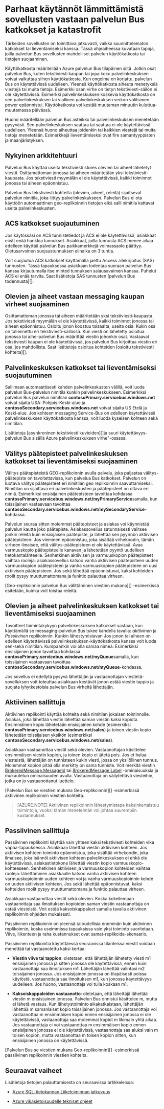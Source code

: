 <properties 
    pageTitle="Palvelun Bus sovellusten vastaan katkokset ja katastrofit lämmittämistä | Microsoft Azure"
    description="Tässä artikkelissa kuvataan avulla voit suojata sovellusten mahdolliset palvelun Bus käyttökatkosta vastaan."
    services="service-bus"
    documentationCenter="na"
    authors="sethmanheim"
    manager="timlt"
    editor="tysonn" /> 
<tags 
    ms.service="service-bus"
    ms.devlang="na"
    ms.topic="article"
    ms.tgt_pltfrm="na"
    ms.workload="na"
    ms.date="09/02/2016"
    ms.author="sethm" />

# <a name="best-practices-for-insulating-applications-against-service-bus-outages-and-disasters"></a>Parhaat käytännöt lämmittämistä sovellusten vastaan palvelun Bus katkokset ja katastrofit

Tärkeiden sovellusten on toimittava jatkuvasti, vaikka suunnittelematon katkokset tai lieventämiseksi kanssa. Tässä ohjeaiheessa kuvataan tapoja, joilla palvelun Bus sovellusten mahdolliset palvelun käyttökatkosta tai tietojen suojaaminen.

Käyttökatkosta määritellään Azure palvelun Bus tilapäinen siitä. Jotkin osat palvelun Bus, kuten tekstiviesti kaupan tai jopa koko palvelinkeskuksen voivat vaikuttaa siihen käyttökatkosta. Kun ongelma on korjattu, palvelun Bus on käytettävissä uudelleen. Yleensä käyttökatkosta aiheuta menetyksiä viestejä tai muita tietoja. Esimerkki osan virhe on tietyn tekstiviesti-säilön ei ole käytettävissä. Esimerkki palvelinkeskuksen koskevia käyttökatkosta on sen palvelinkeskuksen tai viallinen palvelinkeskuksen verkon valitsimen power epäonnistui. Käyttökatkosta voi kestää muutaman minuutin kuluttua-muutamassa päivässä.

Huono määritellään palvelun Bus asteikko tai palvelinkeskuksen menetetään pysyvästi. Sen palvelinkeskuksen saattaa tai saattaa ei ole käytettävissä uudelleen. Yleensä huono aiheuttaa joidenkin tai kaikkien viestejä tai muita tietoja menetetään. Esimerkkejä lieventämiseksi ovat fire samantyyppisten ja maanjäristyksen.

## <a name="current-architecture"></a>Nykyinen arkkitehtuuri

Palvelun Bus käyttää useita tekstiviesti stores olevien tai aiheet lähetetyt viestit. Osittamattoman jonossa tai aiheen määritetään yksi tekstiviesti-kaupasta. Jos tekstiviesti myymälän ei ole käytettävissä, kaikki toiminnot jonossa tai aiheen epäonnistuu.

Palvelun Bus tekstiviesti kohteilla (olevien, aiheet, releitä) sijaitsevat palvelun nimitila, joka liittyy palvelinkeskukseen. Palvelun Bus ei ota käyttöön automaattinen geo-replikoinnin tietojen eikä salli nimitila kattavat useita palvelinkeskusten.

## <a name="protecting-against-acs-outages"></a>ACS katkokset suojautuminen

Jos käytössäsi on ACS tunnistetiedot ja ACS ei ole käytettävissä, asiakkaat eivät enää hankkia tunnukset. Asiakkaat, joilla tunnusta ACS menee aikaa edelleen käyttää palvelun Bus paikkamerkkejä voimassaolo päättyy. Oletusarvoinen suojaustunnuksen elinaika on 3 tuntia.

Voit suojautua ACS katkokset käyttämällä jaettu Access allekirjoitus (SAS) tunnusten. Tässä tapauksessa asiakkaan todentaa suoraan palvelun Bus kanssa kirjautumalla itse minted tunnuksen salausavaimen kanssa. Puhelut ACS ei enää tarvita. Saat lisätietoja SAS tunnusten [palvelun Bus todennusta][].

## <a name="protecting-queues-and-topics-against-messaging-store-failures"></a>Olevien ja aiheet vastaan messaging kaupan virheet suojaaminen

Osittamattoman jonossa tai aiheen määritetään yksi tekstiviesti-kaupasta. Jos tekstiviesti myymälän ei ole käytettävissä, kaikki toiminnot jonossa tai aiheen epäonnistuu. Osioitu jonon koostuu toisaalta, useita osia. Kukin osa on tallennettu eri tekstiviesti-säilössä. Kun viesti on lähetetty osioitua jonossa tai aihe-palvelun Bus määrittää viestin johonkin osat. Vastaavat tekstiviesti kaupan ei ole käytettävissä, jos palvelun Bus kirjoittaa viestin eri osa, jos mahdollista. Saat lisätietoja osioitua kohteiden [osioitu tekstiviesti kohteita][].

## <a name="protecting-against-datacenter-outages-or-disasters"></a>Palvelinkeskuksen katkokset tai lieventämiseksi suojautuminen

Sallimaan automaattisesti kahden palvelinkeskusten välillä, voit luoda palvelun Bus-palvelun nimitila kunkin palvelinkeskukseen. Esimerkiksi palvelun Bus palvelun nimitilan **contosoPrimary.servicebus.windows.net** voivat sijaita USA: Pohjois-Keski-alue ja **contosoSecondary.servicebus.windows.net** voivat sijaita US Etelä ja Keski-alue. Jos kohteen messaging Service-Bus on edelleen käytettävissä palvelinkeskuksen käyttökatkosta kanssa, voit luoda kyseisen kohteen sekä nimitilan.

Lisätietoja [asynkroninen tekstiviesti kuvioiden][]ja suuri käytettävyys-palvelun Bus sisällä Azure palvelinkeskuksen virhe"-osassa.

## <a name="protecting-relay-endpoints-against-datacenter-outages-or-disasters"></a>Välitys päätepisteet palvelinkeskuksen katkokset tai lieventämiseksi suojaaminen

Välitys päätepisteistä GEO-replikoinnin avulla palvelu, joka paljastaa välitys-päätepiste on tavoitettavissa, kun palvelua Bus katkokset. Palvelun on luotava välitys päätepisteet eri nimitilan geo replikoinnin saavuttamiseksi. Nimitilan on sijaittava eri palvelinkeskusten ja päätepisteet on oltava eri nimiä. Esimerkiksi ensisijainen päätepisteen tavoittaa kohdassa **contosoPrimary.servicebus.windows.net/myPrimaryService**samalla, kun toissijainen vastaavaan tavoittaa **contosoSecondary.servicebus.windows.net/mySecondaryService**-kohdassa.

Palvelun seuraa sitten molemmat päätepisteet ja asiakas voi käynnistää palvelun kautta joko päätepiste. Asiakassovellus satunnaisesti valitsee jonkin releitä kuin ensisijaisen päätepiste, ja lähettää sen pyynnön aktiivisen päätepisteen. Jos vieminen epäonnistuu, joka sisältää virhekoodin, tämän virheen ilmaisee, että välitys-päätepisteen ei ole käytettävissä. Avaa varmuuskopio päätepisteelle kanavan ja lähetetään pyyntö uudelleen tietokantalähteelle. Senhetkinen aktiivisen ja varmuuskopion päätepisteet vaihtaa rooleja: asiakassovellus katsoo vanha aktiivisen päätepisteen uuden varmuuskopion päätepisteen ja vanha varmuuskopion päätepisteen on uusi aktiivisen päätepisteen. Jos sekä lähettää epäonnistuvat, kaksi kohteiden roolit pysyy muuttumattomana ja funktio palauttaa virheen.

[Geo-replikoinnin palvelun Bus välittäminen viestien mukana][] -esimerkissä esitetään, kuinka voit toistaa releitä.

## <a name="protecting-queues-and-topics-against-datacenter-outages-or-disasters"></a>Olevien ja aiheet palvelinkeskuksen katkokset tai lieventämiseksi suojaaminen

Tavoitteet toimintakykyyn palvelinkeskuksen katkokset vastaan, kun käyttämällä se messaging-palvelun Bus tukee kahdella tavalla: *aktiivinen* ja *Passiivinen* replikoinnin. Kunkin lähestymistavan Jos jonon tai aiheen on edelleen käytettävissä palvelinkeskuksen-käyttökatkosta kanssa voit luoda sen-sekä nimitilan. Kumpaankin voi olla samaa nimeä. Esimerkiksi ensisijainen jonon tavoittaa kohdassa **contosoPrimary.servicebus.windows.net/myQueue**samalla, kun toissijainen vastaavaan tavoittaa **contosoSecondary.servicebus.windows.net/myQueue**-kohdassa.

Jos sovellus ei edellytä pysyvä lähettäjän ja vastaanottajan viestintä-sovelluksen voit toteuttaa asiakkaan kestävät jonon estää viestin tappio ja suojata lyhytkestoisia palvelun Bus virheitä lähettäjän.

## <a name="active-replication"></a>Aktiivinen sallittuja

Aktiivinen replikointi käyttää kohteita sekä nimitilan jokaisen toiminnolle. Asiakas, joka lähettää viestin lähettää saman viestin kaksi kopiota. Ensimmäinen kopio lähetetään ensisijainen kohde (esimerkiksi **contosoPrimary.servicebus.windows.net/sales**) ja toinen viestin kopio lähetetään toissijaisen yksikön (esimerkiksi **contosoSecondary.servicebus.windows.net/sales**).

Asiakkaan vastaanottaa viestit sekä olevien. Vastaanottajan käsittelee ensimmäisen viestin kopion, ja toinen kopio ei jätetä pois. Jos et halua viesteistä, lähettäjän on tunnisteen kukin viesti, jossa on yksilöllinen tunnus. Molemmat kopion pitää olla merkitty on sama tunniste. Voit merkitä viestin [BrokeredMessage.MessageId][] tai [BrokeredMessage.Label][] -ominaisuuksia ja mukautetun ominaisuuden avulla. Vastaanottaja on säilytettävä viesteihin, jotka on jo vastaanottanut luettelo.

[Palvelun Bus se viestien mukana Geo-replikoinnin][] -esimerkissä aktiivinen replikoinnin viestien kohteita.

> [AZURE.NOTE] Aktiivinen replikoinnin lähestymistapa kaksinkertaistuu toimintoja, vuoksi tämän menetelmän voi johtaa suurempiin kustannukset.

## <a name="passive-replication"></a>Passiivinen sallittuja

Passiivinen replikointi käyttää vain yhteen kaksi tekstiviesti kohteiden vika vapaa-tapauksessa. Asiakkaan lähettää viestin aktiivisen kohteen. Jos aktiivisen kohteen toiminto epäonnistuu, joka sisältää virhekoodin, joka ilmaisee, joka isännöi aktiivisen kohteen palvelinkeskuksen ei ehkä ole käytettävissä, asiakastietokone lähettää viestin kopio varmuuskopio-kohteeseen. Senhetkinen aktiivisen ja varmuuskopion kohteiden vaihtaa rooleja: lähettäminen asiakkaalle katsoo vanha aktiivisen kohteen varmuuskopioinnin uuden kohteen voi ja vanha varmuuskopioinnin kohde on uuden aktiivisen kohteen. Jos sekä lähettää epäonnistuvat, kaksi kohteiden roolit pysyy muuttumattomana ja funktio palauttaa virheen.

Asiakkaan vastaanottaa viestit sekä olevien. Koska kokeilemaan vastaanottaja saa ilmoituksen kopioiden saman viestin vastaanottaja on estää viesteistä. Voit estää kaksoiskappaleet samalla tavalla aktiivinen replikoinnin ohjeiden mukaisesti.

Passiivinen replikoinnin on yleensä taloudellisia enemmän kuin aktiivinen replikoinnin, koska useimmissa tapauksissa vain yksi toiminto suoritetaan. Viive, liikenteen ja raha kustannukset ovat samat-replikoida-skenaario.

Passiivinen replikointia käytettäessä seuraavissa tilanteissa viestit voidaan menettää tai vastaanotettu kaksi kertaa:

-   **Viestin viive tai tappion**: oletetaan, että lähettäjän lähetetty viesti m1 ensisijainen jonossa ja sitten jonossa ole käytettävissä, ennen kuin vastaanottaja saa ilmoituksen m1. Lähettäjän lähettää valintasi m2 toissijainen jonossa. Jos ensisijainen jonossa on tilapäisesti poissa käytöstä, vastaanottaja saa ilmoituksen m1, kun jonossa käytettävyys uudelleen. Jos huono, vastaanottaja voi tulla koskaan m1.

-   **Kaksoiskappaleiden vastaanotto**: oletetaan, että lähettäjä lähettää viestin m ensisijainen jonossa. Palvelun Bus onnistui käsittelee m, mutta ei lähetä vastaus. Kun lähetystoiminto aikakatkaistaan, lähettäjän lähettää m samanlaiset kopio toissijainen jonossa. Jos vastaanottaja voi vastaanottaa m ensimmäisen kopio ennen ensisijainen jonossa ei ole käytettävissä, vastaanottaja saa molemmat kopiot m likimain yhtä aikaa. Jos vastaanottaja ei voi vastaanottaa m ensimmäisen kopio ennen ensisijainen jonossa ei ole käytettävissä, vastaanottaja saa aluksi vain m toisen kopion, mutta vastaanottaa m toisen kopion sitten, kun ensisijainen jonossa on käytettävissä.

[Palvelun Bus se viestien mukana Geo-replikoinnin][] -esimerkissä passiivinen replikoinnin viestien kohteita.

## <a name="next-steps"></a>Seuraavat vaiheet

Lisätietoja tietojen palauttamisesta on seuraavissa artikkeleissa:

- [Azure SQL-tietokannan Liiketoiminnan jatkuvuus][]
- [Azure vikasietoisuudelle tekniset ohjeet][]

  [Bus todentaminen]: service-bus-authentication-and-authorization.md
  [Osioitu tekstiviesti yksiköt]: service-bus-partitioning.md
  [Asynkroninen tekstiviesti kuvioiden ja suuri käytettävyys]: service-bus-async-messaging.md#failure-of-service-bus-within-an-azure-datacenter
  [Palvelun Bus GEO-replikointi viestien välittäminen]: http://code.msdn.microsoft.com/Geo-replication-with-16dbfecd
  [BrokeredMessage.MessageId]: https://msdn.microsoft.com/library/azure/microsoft.servicebus.messaging.brokeredmessage.messageid.aspx
  [BrokeredMessage.Label]: https://msdn.microsoft.com/library/azure/microsoft.servicebus.messaging.brokeredmessage.label.aspx
  [Palvelun Bus GEO-replikointi se viestit]: http://code.msdn.microsoft.com/Geo-replication-with-f5688664
  [Azure SQL-tietokannan Liiketoiminnan jatkuvuus]: ../sql-database/sql-database-business-continuity.md
  [Azure vikasietoisuudelle tekniset ohjeet]: ../resiliency/resiliency-technical-guidance.md
